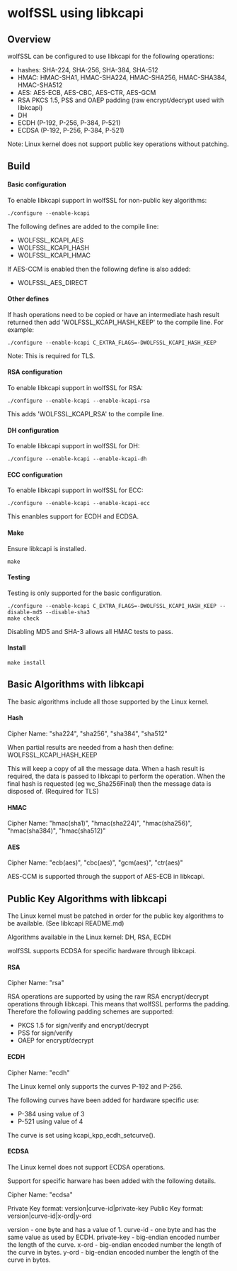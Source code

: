 

wolfSSL using libkcapi
======================

## Overview

wolfSSL can be configured to use libkcapi for the following operations:
* hashes: SHA-224, SHA-256, SHA-384, SHA-512
* HMAC: HMAC-SHA1, HMAC-SHA224, HMAC-SHA256, HMAC-SHA384, HMAC-SHA512
* AES: AES-ECB, AES-CBC, AES-CTR, AES-GCM
* RSA PKCS 1.5, PSS and OAEP padding (raw encrypt/decrypt used with libkcapi)
* DH
* ECDH (P-192, P-256, P-384, P-521)
* ECDSA (P-192, P-256, P-384, P-521)

Note: Linux kernel does not support public key operations without patching.


## Build

#### Basic configuration

To enable libkcapi support in wolfSSL for non-public key algorithms:

```
./configure --enable-kcapi
```

The following defines are added to the compile line:
 - WOLFSSL_KCAPI_AES
 - WOLFSSL_KCAPI_HASH
 - WOLFSSL_KCAPI_HMAC

If AES-CCM is enabled then the following define is also added:
 - WOLFSSL_AES_DIRECT


#### Other defines

If hash operations need to be copied or have an intermediate hash result returned then add 'WOLFSSL_KCAPI_HASH_KEEP' to the compile line. For example:

```
./configure --enable-kcapi C_EXTRA_FLAGS=-DWOLFSSL_KCAPI_HASH_KEEP
```

Note: This is required for TLS.


#### RSA configuration

To enable libkcapi support in wolfSSL for RSA:

```
./configure --enable-kcapi --enable-kcapi-rsa
```

This adds 'WOLFSSL_KCAPI_RSA' to the compile line.

#### DH configuration

To enable libkcapi support in wolfSSL for DH:

```
./configure --enable-kcapi --enable-kcapi-dh
```

#### ECC configuration

To enable libkcapi support in wolfSSL for ECC:

```
./configure --enable-kcapi --enable-kcapi-ecc
```

This enanbles support for ECDH and ECDSA.

#### Make

Ensure libkcapi is installed.

```
make
```


#### Testing

Testing is only supported for the basic configuration.

```
./configure --enable-kcapi C_EXTRA_FLAGS=-DWOLFSSL_KCAPI_HASH_KEEP --disable-md5 --disable-sha3
make check
```

Disabling MD5 and SHA-3 allows all HMAC tests to pass.


#### Install

```
make install
```


## Basic Algorithms with libkcapi

The basic algorithms include all those supported by the Linux kernel.

#### Hash

Cipher Name: "sha224", "sha256", "sha384", "sha512"

When partial results are needed from a hash then define: WOLFSSL_KCAPI_HASH_KEEP

This will keep a copy of all the message data. When a hash result is required,
the data is passed to libkcapi to perform the operation. When the final hash is requested (eg wc_Sha256Final) then the message data is disposed of. (Required for TLS)

#### HMAC

Cipher Name: "hmac(sha1)", "hmac(sha224)", "hmac(sha256)", "hmac(sha384)", "hmac(sha512)"

#### AES

Cipher Name: "ecb(aes)", "cbc(aes)", "gcm(aes)", "ctr(aes)"

AES-CCM is supported through the support of AES-ECB in libkcapi.


## Public Key Algorithms with libkcapi

The Linux kernel must be patched in order for the public key algorithms to be
available. (See libkcapi README.md)

Algorithms available in the Linux kernel: DH, RSA, ECDH

wolfSSL supports ECDSA for specific hardware through libkcapi.

#### RSA

Cipher Name: "rsa"

RSA operations are supported by using the raw RSA encrypt/decrypt operations
through libkcapi.
This means that wolfSSL performs the padding. Therefore the following padding schemes are supported:
* PKCS 1.5 for sign/verify and encrypt/decrypt
* PSS for sign/verify
* OAEP for encrypt/decrypt

#### ECDH

Cipher Name: "ecdh"

The Linux kernel only supports the curves P-192 and P-256.

The following curves have been added for hardware specific use:
* P-384 using value of 3
* P-521 using value of 4

The curve is set using kcapi_kpp_ecdh_setcurve().

#### ECDSA

The Linux kernel does not support ECDSA operations.

Support for specific harware has been added with the following details.

Cipher Name: "ecdsa"

Private Key format: version|curve-id|private-key
Public Key format: version|curve-id|x-ord|y-ord

version - one byte and has a value of 1.
curve-id - one byte and has the same value as used by ECDH.
private-key - big-endian encoded number the length of the curve.
x-ord - big-endian encoded number the length of the curve in bytes.
y-ord - big-endian encoded number the length of the curve in bytes.

